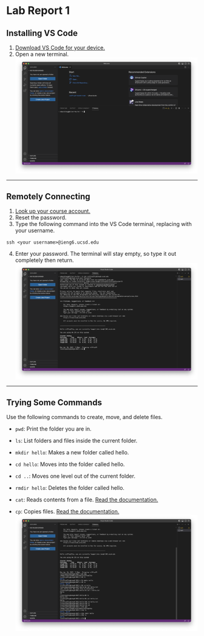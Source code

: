# Lab Report 1

## Installing VS Code
1. [Download VS Code for your device.](https://code.visualstudio.com/download)
2. Open a new terminal.
![Image](terminal.png)
---
## Remotely Connecting
1. [Look up your course account.](https://sdacs.ucsd.edu/~icc/index.php)
2. Reset the password.
3. Type the following command into the VS Code terminal, replacing <your username> with your username.
```
ssh <your username>@ieng6.ucsd.edu
```
4. Enter your password. The terminal will stay empty, so type it out completely then return.
![Image](login.png)
---
## Trying Some Commands
Use the following commands to create, move, and delete files.
* `pwd`: Print the folder you are in.
  
  
  
* `ls`: List folders and files inside the current folder.
* `mkdir hello`: Makes a new folder called hello.
* `cd hello`: Moves into the folder called hello.
* `cd ..`: Moves one level out of the current folder.
* `rmdir hello`: Deletes the folder called hello.
* `cat`: Reads contents from a file. [Read the documentation.](https://www.geeksforgeeks.org/cat-command-in-linux-with-examples/)
* `cp`: Copies files. [Read the documentation.](https://www.geeksforgeeks.org/cp-command-linux-examples/)
![Image](commands.png)
  
